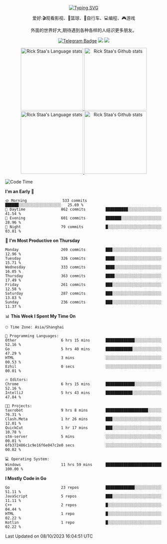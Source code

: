 <div align="center"> 

[![Typing SVG](https://readme-typing-svg.herokuapp.com?size=25&duration=2500&color=eeeeee&vCenter=true&width=200&height=40&lines=Hi+there+%F0%9F%91%8B%F0%9F%8F%BB;I'm+DanBai)](https://git.io/typing-svg)

爱好:🎬观看影视、🏀篮球、🚴自行车、💻编程、🎮游戏

外面的世界好大,期待遇到各种各样的人结识更多朋友。

[![Telegram Badge](https://img.shields.io/badge/-Telegram-blue?style=flat&logo=Telegram&logoColor=white)](https://t.me/danbai9420) 
[![](https://img.shields.io/badge/-Blog-brightgreen?style=flat&logo=Blogger&logoColor=white)](https://p00q.cn)
[![](https://img.shields.io/badge/-Email-red?style=flat&logo=Mail.Ru&logoColor=white)](mailto:danbai@88.com)
</div>

<!-- Light Mode -->
<div align="center"> 
<a href="https://github.com/anuraghazra/github-readme-stats#gh-light-mode-only">
<img height=200 src="https://github-readme-stats.vercel.app/api/top-langs/?username=danbai225&layout=compact&langs_count=10&hide_border=1&role=OWNER,COLLABORATOR#gh-light-mode-only" alt="Rick Staa's Language stats" />
</a>
<a href="https://github.com/anuraghazra/github-readme-stats#gh-light-mode-only">
<img height=200 src="https://github-readme-stats.vercel.app/api?username=danbai225&show_icons=true&count_private=true&line_height=28&hide_border=1&include_all_commits=true&card_width=450&role=OWNER,COLLABORATOR&exclude_repo=github-readme-stats#gh-light-mode-only" alt="Rick Staa's Github stats" />
</a>
</div>

<!-- Dark Mode -->
<div align="center"> 
<a href="https://github.com/anuraghazra/github-readme-stats#gh-dark-mode-only">
<img height=200 src="https://github-readme-stats.vercel.app/api/top-langs/?username=danbai225&layout=compact&langs_count=10&hide_border=1&role=OWNER,COLLABORATOR&theme=github_dark#gh-dark-mode-only" alt="Rick Staa's Language stats" />
</a>
<a href="https://github.com/anuraghazra/github-readme-stats#gh-dark-mode-only">
<img height=200 src="https://github-readme-stats.vercel.app/api?username=danbai225&show_icons=true&count_private=true&line_height=28&hide_border=1&include_all_commits=true&card_width=450&role=OWNER,COLLABORATOR&exclude_repo=github-readme-stats&theme=github_dark#gh-dark-mode-only" alt="Rick Staa's Github stats" />
</a>
</div>

<!--START_SECTION:waka-->
![Code Time](http://img.shields.io/badge/Code%20Time-1%2C214%20hrs%2055%20mins-blue)

**I'm an Early 🐤** 

```text
🌞 Morning                533 commits         ██████░░░░░░░░░░░░░░░░░░░   25.69 % 
🌆 Daytime                862 commits         ██████████░░░░░░░░░░░░░░░   41.54 % 
🌃 Evening                601 commits         ███████░░░░░░░░░░░░░░░░░░   28.96 % 
🌙 Night                  79 commits          █░░░░░░░░░░░░░░░░░░░░░░░░   03.81 % 
```
📅 **I'm Most Productive on Thursday** 

```text
Monday                   269 commits         ███░░░░░░░░░░░░░░░░░░░░░░   12.96 % 
Tuesday                  326 commits         ████░░░░░░░░░░░░░░░░░░░░░   15.71 % 
Wednesday                333 commits         ████░░░░░░░░░░░░░░░░░░░░░   16.05 % 
Thursday                 363 commits         ████░░░░░░░░░░░░░░░░░░░░░   17.49 % 
Friday                   261 commits         ███░░░░░░░░░░░░░░░░░░░░░░   12.58 % 
Saturday                 287 commits         ███░░░░░░░░░░░░░░░░░░░░░░   13.83 % 
Sunday                   236 commits         ███░░░░░░░░░░░░░░░░░░░░░░   11.37 % 
```


📊 **This Week I Spent My Time On** 

```text
🕑︎ Time Zone: Asia/Shanghai

💬 Programming Languages: 
Other                    6 hrs 15 mins       █████████████░░░░░░░░░░░░   52.16 % 
Go                       5 hrs 40 mins       ████████████░░░░░░░░░░░░░   47.29 % 
HTML                     3 mins              ░░░░░░░░░░░░░░░░░░░░░░░░░   00.53 % 
Ezhil                    0 secs              ░░░░░░░░░░░░░░░░░░░░░░░░░   00.01 % 

🔥 Editors: 
Chrome                   6 hrs 15 mins       █████████████░░░░░░░░░░░░   52.16 % 
IntelliJ                 5 hrs 43 mins       ████████████░░░░░░░░░░░░░   47.84 % 

🐱‍💻 Projects: 
taxrobot                 9 hrs 8 mins        ███████████████████░░░░░░   76.31 % 
Clash.Meta               1 hr 26 mins        ███░░░░░░░░░░░░░░░░░░░░░░   12.01 % 
QuickCut                 1 hr 17 mins        ███░░░░░░░░░░░░░░░░░░░░░░   10.78 % 
stm-server               5 mins              ░░░░░░░░░░░░░░░░░░░░░░░░░   00.81 % 
6fb372486c1c9e16f6e047c2e0 secs              ░░░░░░░░░░░░░░░░░░░░░░░░░   00.02 % 

💻 Operating System: 
Windows                  11 hrs 59 mins      █████████████████████████   100.00 % 
```

**I Mostly Code in Go** 

```text
Go                       23 repos            █████████████░░░░░░░░░░░░   51.11 % 
JavaScript               5 repos             ███░░░░░░░░░░░░░░░░░░░░░░   11.11 % 
C++                      2 repos             █░░░░░░░░░░░░░░░░░░░░░░░░   04.44 % 
HTML                     1 repo              █░░░░░░░░░░░░░░░░░░░░░░░░   02.22 % 
Kotlin                   1 repo              █░░░░░░░░░░░░░░░░░░░░░░░░   02.22 % 
```




 Last Updated on 08/10/2023 16:04:51 UTC
<!--END_SECTION:waka-->

